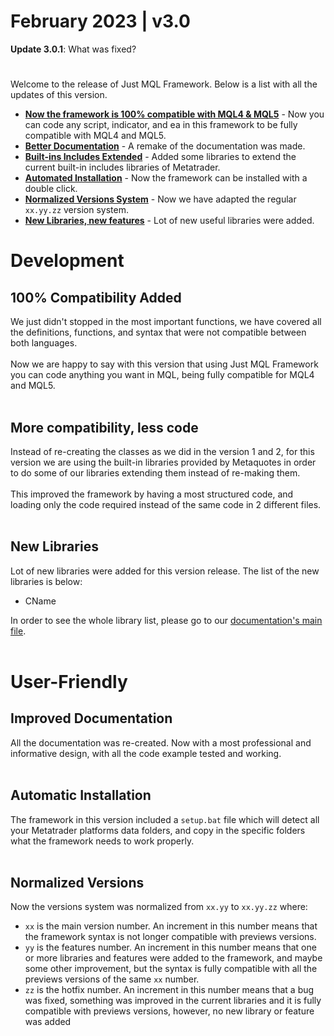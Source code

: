 # February 2023 | v3.0
**Update 3.0.1**: What was fixed?
#
Welcome to the <date> release of Just MQL Framework. Below is a list with all the updates of this version.

- **[Now the framework is 100% compatible with MQL4 & MQL5](#100-compatibility-added)** - Now you can code any script, indicator, and ea in this framework to be fully compatible with MQL4 and MQL5.
- **[Better Documentation](#improved-documentation)** - A remake of the documentation was made.
- **[Built-ins Includes Extended](#more-compatibility-less-code)** - Added some libraries to extend the current built-in includes libraries of Metatrader.
- **[Automated Installation](#automatic-installation)** - Now the framework can be installed with a double click.
- **[Normalized Versions System](#normalized-versions)** - Now we have adapted the regular `xx.yy.zz` version system.
- **[New Libraries, new features](#new-libraries)** - Lot of new useful libraries were added.

# Development
## 100% Compatibility Added
We just didn't stopped in the most important functions, we have covered all the definitions, functions, and syntax that were not compatible between both languages. <br><br>
Now we are happy to say with this version that using Just MQL Framework you can code anything you want in MQL, being fully compatible for MQL4 and MQL5. <br><br>

## More compatibility, less code
Instead of re-creating the classes as we did in the version 1 and 2, for this version we are using the built-in libraries provided by Metaquotes in order to do some of our libraries extending them instead of re-making them. <br><br>
This improved the framework by having a most structured code, and loading only the code required instead of the same code in 2 different files.
<br><br>

## New Libraries
Lot of new libraries were added for this version release. The list of the new libraries is below:

- CName

In order to see the whole library list, please go to our [documentation's main file](docs/Home.md).<br><br>

# User-Friendly
## Improved Documentation
All the documentation was re-created. Now with a most professional and informative design, with all the code example tested and working. <br><br>

## Automatic Installation
The framework in this version included a `setup.bat` file which will detect all your Metatrader platforms data folders, and copy in the specific folders what the framework needs to work properly.<br><br>

## Normalized Versions
Now the versions system was normalized from `xx.yy` to `xx.yy.zz` where:
- `xx` is the main version number. An increment in this number means that the framework syntax is not longer compatible with previews versions.
- `yy` is the features number. An increment in this number means that one or more libraries and features were added to the framework, and maybe some other improvement, but the syntax is fully compatible with all the previews versions of the same `xx` number.
- `zz` is the hotfix number. An increment in this number means that a bug was fixed, something was improved in the current libraries and it is fully compatible with previews versions, however, no new library or feature was added